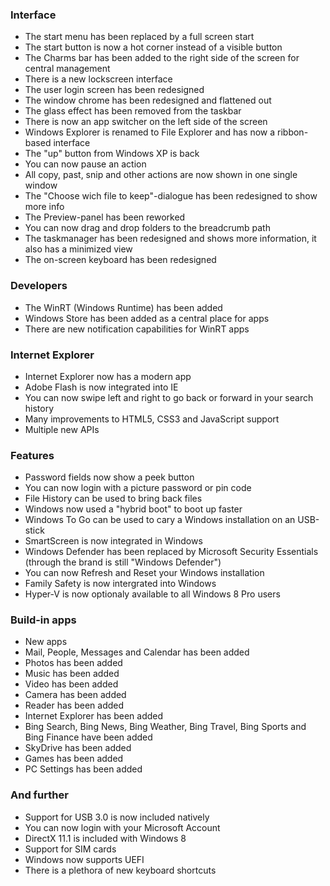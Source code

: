 ### Interface
- The start menu has been replaced by a full screen start
- The start button is now a hot corner instead of a visible button
- The Charms bar has been added to the right side of the screen for central management
- There is a new lockscreen interface
- The user login screen has been redesigned
- The window chrome has been redesigned and flattened out
- The glass effect has been removed from the taskbar
- There is now an app switcher on the left side of the screen
- Windows Explorer is renamed to File Explorer and has now a ribbon-based interface
 - The "up" button from Windows XP is back
 - You can now pause an action
 - All copy, past, snip and other actions are now shown in one single window
 - The "Choose wich file to keep"-dialogue has been redesigned to show more info
 - The Preview-panel has been reworked
 - You can now drag and drop folders to the breadcrumb path
- The taskmanager has been redesigned and shows more information, it also has a minimized view
- The on-screen keyboard has been redesigned

### Developers
- The WinRT (Windows Runtime) has been added
- Windows Store has been added as a central place for apps
- There are new notification capabilities for WinRT apps

### Internet Explorer
- Internet Explorer now has a modern app
- Adobe Flash is now integrated into IE
- You can now swipe left and right to go back or forward in your search history
- Many improvements to HTML5, CSS3 and JavaScript support
- Multiple new APIs

### Features
- Password fields now show a peek button
- You can now login with a picture password or pin code
- File History can be used to bring back files
- Windows now used a "hybrid boot" to boot up faster
- Windows To Go can be used to cary a Windows installation on an USB-stick
- SmartScreen is now integrated in Windows
- Windows Defender has been replaced by Microsoft Security Essentials (through the brand is still "Windows Defender")
- You can now Refresh and Reset your Windows installation
- Family Safety is now intergrated into Windows
- Hyper-V is now optionaly available to all Windows 8 Pro users

### Build-in apps
- New apps
 - Mail, People, Messages and Calendar has been added
 - Photos has been added
 - Music has been added
 - Video has been added
 - Camera has been added
 - Reader has been added
 - Internet Explorer has been added
 - Bing Search, Bing News, Bing Weather, Bing Travel, Bing Sports and Bing Finance have been added
 - SkyDrive has been added
 - Games has been added
 - PC Settings has been added

### And further
- Support for USB 3.0 is now included natively
- You can now login with your Microsoft Account
- DirectX 11.1 is included with Windows 8
- Support for SIM cards
- Windows now supports UEFI
- There is a plethora of new keyboard shortcuts
